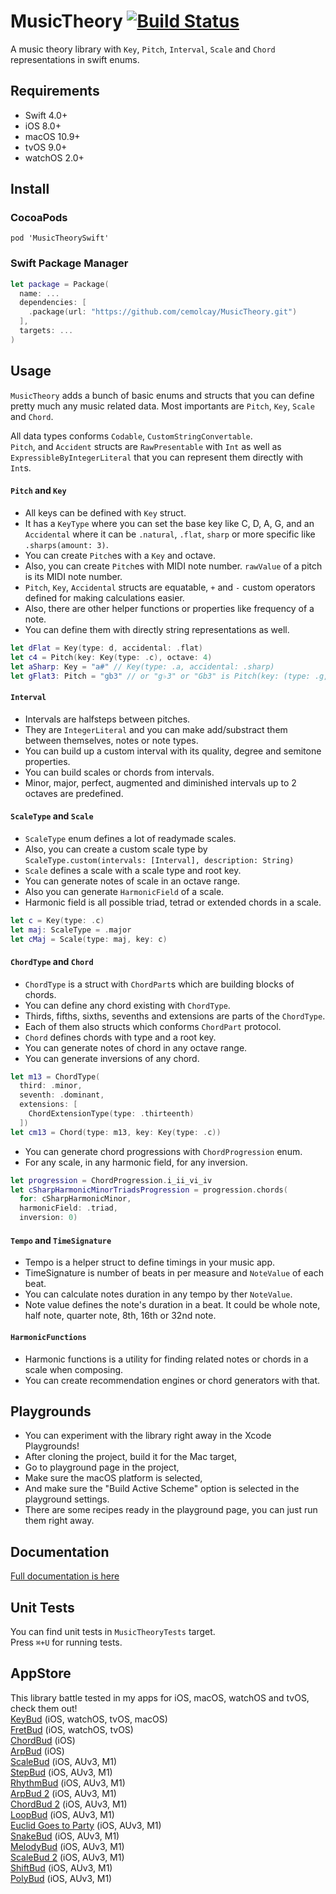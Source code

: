 MusicTheory [![Build Status](https://travis-ci.org/cemolcay/MusicTheory.svg?branch=master)](https://travis-ci.org/cemolcay/MusicTheory)
===

A music theory library with `Key`, `Pitch`, `Interval`, `Scale` and `Chord` representations in swift enums.

Requirements
----
* Swift 4.0+
* iOS 8.0+
* macOS 10.9+
* tvOS 9.0+
* watchOS 2.0+

Install
----

### CocoaPods

```
pod 'MusicTheorySwift'
```

### Swift Package Manager

``` swift
let package = Package(
  name: ...
  dependencies: [
    .package(url: "https://github.com/cemolcay/MusicTheory.git")
  ],
  targets: ...
)
```

Usage
----

`MusicTheory` adds a bunch of basic enums and structs that you can define pretty much any music related data. Most importants are `Pitch`, `Key`, `Scale` and `Chord`.   

All data types conforms `Codable`, `CustomStringConvertable`.  
`Pitch`, and `Accident` structs are `RawPresentable` with `Int` as well as `ExpressibleByIntegerLiteral` that you can represent them directly with `Int`s.

#### `Pitch` and `Key`

- All keys can be defined with `Key` struct. 
- It has a `KeyType` where you can set the base key like C, D, A, G, and an `Accidental` where it can be `.natural`, `.flat`, `sharp` or more specific like `.sharps(amount: 3)`.
- You can create `Pitch`es with a `Key` and octave.
- Also, you can create `Pitch`es with MIDI note number. `rawValue` of a pitch is its MIDI note number.
- `Pitch`, `Key`, `Accidental` structs are equatable, `+` and `-` custom operators defined for making calculations easier.
- Also, there are other helper functions or properties like frequency of a note.
- You can define them with directly string representations as well.

``` swift
let dFlat = Key(type: d, accidental: .flat)
let c4 = Pitch(key: Key(type: .c), octave: 4)
let aSharp: Key = "a#" // Key(type: .a, accidental: .sharp)
let gFlat3: Pitch = "gb3" // or "g♭3" or "Gb3" is Pitch(key: (type: .g, accidental: .flat), octave: 3)
```

#### `Interval`

- Intervals are halfsteps between pitches.
- They are `IntegerLiteral` and you can make add/substract them between themselves, notes or note types.
- You can build up a custom interval with its quality, degree and semitone properties.
- You can build scales or chords from intervals.
- Minor, major, perfect, augmented and diminished intervals up to 2 octaves are predefined.

#### `ScaleType` and `Scale`

- `ScaleType` enum defines a lot of readymade scales.
- Also, you can create a custom scale type by `ScaleType.custom(intervals: [Interval], description: String)` 
- `Scale` defines a scale with a scale type and root key.
- You can generate notes of scale in an octave range.
- Also you can generate `HarmonicField` of a scale.
- Harmonic field is all possible triad, tetrad or extended chords in a scale.

``` swift
let c = Key(type: .c)
let maj: ScaleType = .major
let cMaj = Scale(type: maj, key: c)
```

#### `ChordType` and `Chord`

- `ChordType` is a struct with `ChordPart`s which are building blocks of chords.
- You can define any chord existing with `ChordType`.
- Thirds, fifths, sixths, sevenths and extensions are parts of the `ChordType`. 
- Each of them also structs which conforms `ChordPart` protocol.
- `Chord` defines chords with type and a root key.
- You can generate notes of chord in any octave range.
- You can generate inversions of any chord.

``` swift
let m13 = ChordType(
  third: .minor,
  seventh: .dominant,
  extensions: [
    ChordExtensionType(type: .thirteenth)
  ])
let cm13 = Chord(type: m13, key: Key(type: .c))
```

- You can generate chord progressions with `ChordProgression` enum.
- For any scale, in any harmonic field, for any inversion.

``` swift
let progression = ChordProgression.i_ii_vi_iv
let cSharpHarmonicMinorTriadsProgression = progression.chords(
  for: cSharpHarmonicMinor,
  harmonicField: .triad,
  inversion: 0)
```

#### `Tempo` and `TimeSignature`

- Tempo is a helper struct to define timings in your music app.
- TimeSignature is number of beats in per measure and `NoteValue` of each beat.
- You can calculate notes duration in any tempo by ther `NoteValue`.
- Note value defines the note's duration in a beat. It could be whole note, half note, quarter note, 8th, 16th or 32nd note.


#### `HarmonicFunctions`

- Harmonic functions is a utility for finding related notes or chords in a scale when composing.
- You can create recommendation engines or chord generators with that.

Playgrounds
----

- You can experiment with the library right away in the Xcode Playgrounds!
- After cloning the project, build it for the Mac target,
- Go to playground page in the project,
- Make sure the macOS platform is selected,
- And make sure the "Build Active Scheme" option is selected in the playground settings.
- There are some recipes ready in the playground page, you can just run them right away. 

Documentation
----

[Full documentation is here](https://cemolcay.github.io/MusicTheory/)

Unit Tests
----

You can find unit tests in `MusicTheoryTests` target.  
Press `⌘+U` for running tests.

AppStore
----

This library battle tested in my apps for iOS, macOS, watchOS and tvOS, check them out!  
[KeyBud](https://itunes.apple.com/us/app/keybud-music-theory-app/id1203856335?mt=8) (iOS, watchOS, tvOS, macOS)  
[FretBud](https://itunes.apple.com/us/app/fretbud-chord-scales-for-guitar-bass-and-more/id1234224249?mt=8) (iOS, watchOS, tvOS)  
[ChordBud](https://itunes.apple.com/us/app/chordbud-chord-progressions/id1313017378?mt=8) (iOS)  
[ArpBud](https://itunes.apple.com/us/app/arpbud-midi-sequencer-more/id1349342326?ls=1&mt=8) (iOS)  
[ScaleBud](https://itunes.apple.com/us/app/scalebud-auv3-midi-keyboard/id1409125865?ls=1&mt=8) (iOS, AUv3, M1)  
[StepBud](https://itunes.apple.com/us/app/stepbud-auv3-midi-sequencer/id1453104408?mt=8) (iOS, AUv3, M1)  
[RhythmBud](https://apps.apple.com/us/app/rhythmbud-auv3-midi-fx/id1484320891#) (iOS, AUv3, M1)  
[ArpBud 2](https://apps.apple.com/us/app/arpbud-2-auv3-midi-arpeggiator/id1500403326) (iOS, AUv3, M1)  
[ChordBud 2](https://apps.apple.com/us/app/chordbud-2-auv3-midi-sequencer/id1526221230) (iOS, AUv3, M1)  
[LoopBud](https://apps.apple.com/us/app/loopbud-auv3-midi-recorder/id1554773709) (iOS, AUv3, M1)  
[Euclid Goes to Party](https://apps.apple.com/us/app/euclid-goes-to-party-auv3-bass/id1565732327) (iOS, AUv3, M1)  
[SnakeBud](https://apps.apple.com/us/app/snakebud-auv3-midi-sequencer/id1568600625) (iOS, AUv3, M1)  
[MelodyBud](https://apps.apple.com/us/app/melodybud-auv3-midi-sequencer/id1601357369) (iOS, AUv3, M1)  
[ScaleBud 2](https://apps.apple.com/us/app/scalebud-2-auv3-midi-keyboard/id1605842538) (iOS, AUv3, M1)  
[ShiftBud](https://apps.apple.com/us/app/shiftbud-generative-midi-auv3/id1616169031) (iOS, AUv3, M1)  
[PolyBud](https://apps.apple.com/us/app/polybud-polyrhythmic-sequencer/id1624211288) (iOS, AUv3, M1)
